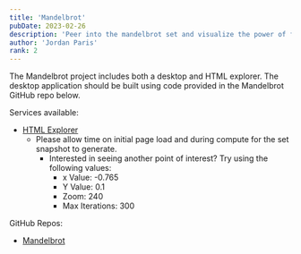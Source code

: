 ```yaml
---
title: 'Mandelbrot'
pubDate: 2023-02-26
description: 'Peer into the mandelbrot set and visualize the power of fractals.'
author: 'Jordan Paris'
rank: 2
---
```


The Mandelbrot project includes both a desktop and HTML explorer.
The desktop application should be built using code provided in the Mandelbrot GitHub repo below.

Services available:
  * [HTML Explorer](https://www.hamologist.com/mandelbrot)
    * Please allow time on initial page load and during compute for the set snapshot to generate.
      * Interested in seeing another point of interest? Try using the following values:
        * x Value: -0.765
        * Y Value: 0.1
        * Zoom: 240
        * Max Iterations: 300

GitHub Repos:
  * [Mandelbrot](https://www.github.com/hamologist/mandelbrot)
